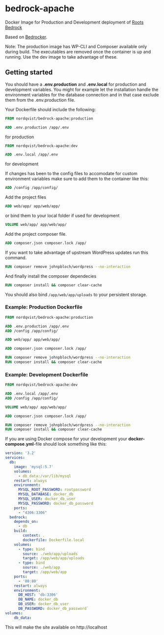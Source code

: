 # bedrock-apache

Docker Image for Production and Development deployment of [Roots Bedrock](https://roots.io/bedrock/)

Based on [Bedrocker](https://github.com/squareweave/bedrocker).

Note: The production image has WP-CLI and Composer available only during build. The executables are removed once the container is up and running. Use the dev image to take advantage of these.

## Getting started

You should have a **.env.production** and **.env.local** for production and development variables. You might for example let the installation handle the environment variables for the database connection and in that case exclude them from the .env.production file.

Your Dockerfile should include the following:

```dockerfile
FROM nordqvist/bedrock-apache:production

ADD .env.production /app/.env
```
for production


```dockerfile
FROM nordqvist/bedrock-apache:dev

ADD .env.local /app/.env
```
for development


If changes has been to the config files to accomodate for custom environment variables make sure to add them to the container like this:

```dockerfile
ADD /config /app/config/
```

Add the project files
```dockerfile
ADD web/app/ app/web/app/
```

or bind them to your local folder if used for development
```dockerfile
VOLUME web/app/ app/web/app/
```


Add the project composer file.
```dockerfile
ADD composer.json composer.lock /app/
```

If you want to take advantage of upstream WordPress updates run this command.
```dockerfile
RUN composer remove johnpbloch/wordpress --no-interaction
```

And finally install the composer dependecies
```dockerfile
RUN composer install && composer clear-cache
```

You should also bind `/app/web/app/uploads` to your persistent storage.

### Example: Production Dockerfile

```dockerfile
FROM nordqvist/bedrock-apache:production

ADD .env.production /app/.env
ADD /config /app/config/

ADD web/app/ app/web/app/

ADD composer.json composer.lock /app/

RUN composer remove johnpbloch/wordpress --no-interaction
RUN composer install && composer clear-cache
```

### Example: Development Dockerfile

```dockerfile
FROM nordqvist/bedrock-apache:dev

ADD .env.local /app/.env
ADD /config /app/config/

VOLUME web/app/ app/web/app/

ADD composer.json composer.lock /app/

RUN composer remove johnpbloch/wordpress --no-interaction
RUN composer install && composer clear-cache
```

If you are using Docker compose for your development your **docker-compose.yml**-file should look something like this:

```yaml
version: '3.2'
services:
  db:
    image: 'mysql:5.7'
    volumes:
      - db_data:/var/lib/mysql
    restart: always
    environment:
      MYSQL_ROOT_PASSWORD: rootpassword
      MYSQL_DATABASE: docker_db
      MYSQL_USER: docker_db_user
      MYSQL_PASSWORD: docker_db_password
    ports:
      - "4306:3306"
  bedrock:
    depends_on:
      - db
    build:
        context: .
        dockerfile: Dockerfile.local
    volumes:
      - type: bind
        source: ./web/app/uploads
        target: /app/web/app/uploads
      - type: bind
        source: ./web/app
        target: /app/web/app
    ports:
      - '80:80'
    restart: always
    environment:
      DB_HOST: 'db:3306'
      DB_NAME: docker_db
      DB_USER: docker_db_user
      DB_PASSWORD: docker_db_password`
volumes:
    db_data:
```

This will make the site available on http://localhost
